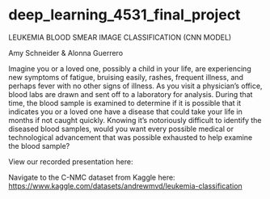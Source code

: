 # deep_learning_4531_final_project
LEUKEMIA BLOOD SMEAR IMAGE CLASSIFICATION (CNN MODEL)

Amy Schneider & Alonna Guerrero

Imagine you or a loved one, possibly a child in your life, are experiencing new symptoms of fatigue, bruising easily, rashes, frequent illness, and perhaps fever with no other signs of illness.  As you visit a physician’s office, blood labs are drawn and sent off to a laboratory for analysis.  During that time, the blood sample is examined to determine if it is possible that it indicates you or a loved one have a disease that could take your life in months if not caught quickly.  Knowing it’s notoriously difficult to identify the diseased blood samples, would you want every possible medical or technological advancement that was possible exhausted to help examine the blood sample?

View our recorded presentation here: 

Navigate to the C-NMC dataset from Kaggle here: https://www.kaggle.com/datasets/andrewmvd/leukemia-classification
